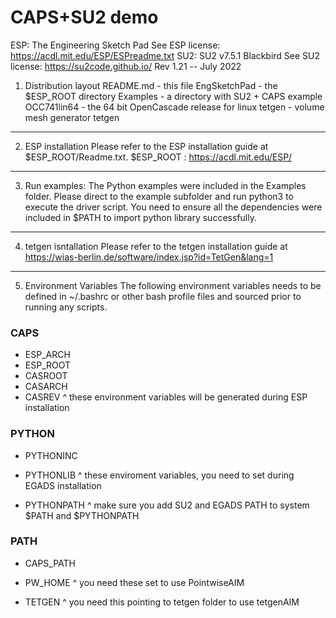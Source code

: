 # CAPS+SU2 demo
 ESP: The Engineering Sketch Pad
 See ESP license: https://acdl.mit.edu/ESP/ESPreadme.txt
 SU2: SU2 v7.5.1 Blackbird
 See SU2 license: https://su2code.github.io/
 Rev 1.21 -- July 2022

1. Distribution layout
	README.md	-	this file
	EngSketchPad	-	the $ESP_ROOT directory
	Examples	-	a directory with SU2 + CAPS example
	OCC741lin64	-	the 64 bit OpenCascade release for linux
	tetgen		-	volume mesh generator tetgen
---

2. ESP installation
	Please refer to the ESP installation guide at $ESP_ROOT/Readme.txt.
	$ESP_ROOT : https://acdl.mit.edu/ESP/
---

3. Run examples:
	The Python examples were included in the Examples folder. Please direct to the example subfolder and run python3 to execute the driver script. You need to ensure all the dependencies were included in $PATH to import python library successfully.
---

4. tetgen isntallation
	Please refer to the tetgen installation guide at 
	https://wias-berlin.de/software/index.jsp?id=TetGen&lang=1
---

5. Environment Variables
	The following environment variables needs to be defined in ~/.bashrc or other bash profile files and sourced prior to running any scripts.
	 
### CAPS

 - ESP_ARCH 		
 - ESP_ROOT 		
 - CASROOT 		
 - CASARCH 		
 - CASREV
^ these environment variables will be generated during ESP installation

### PYTHON
- PYTHONINC
- PYTHONLIB
^ these enviroment variables, you need to set during EGADS installation

- PYTHONPATH
^ make sure you add SU2 and EGADS PATH to system $PATH and $PYTHONPATH

### PATH
- CAPS_PATH

- PW_HOME
^ you need these set to use PointwiseAIM
- TETGEN
^ you need this pointing to tetgen folder to use tetgenAIM
	
	

	 

 
